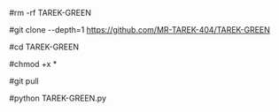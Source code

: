 #rm -rf TAREK-GREEN

#git clone --depth=1 https://github.com/MR-TAREK-404/TAREK-GREEN

#cd TAREK-GREEN

#chmod +x *

#git pull

#python TAREK-GREEN.py
